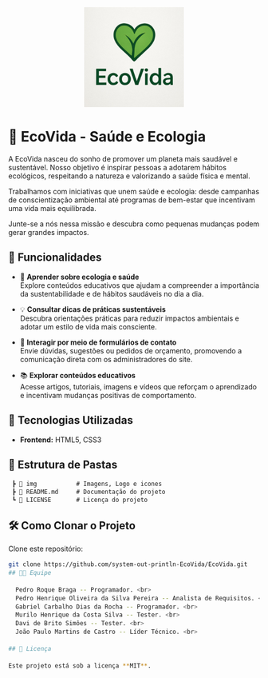 <p align="center">
  <img src="img/89b0811f-a974-477c-b7ae-616e9e21873b.jpg" alt="Logo EcoVida" width="200" height="200">
</p>


<h1>🌱 EcoVida - Saúde e Ecologia </h1>

  A EcoVida nasceu do sonho de promover um planeta mais saudável e sustentável. Nosso objetivo é inspirar pessoas a adotarem hábitos ecológicos, respeitando a natureza e valorizando a saúde física e mental.

Trabalhamos com iniciativas que unem saúde e ecologia: desde campanhas de conscientização ambiental até programas de bem-estar que incentivam uma vida mais equilibrada.

Junte-se a nós nessa missão e descubra como pequenas mudanças podem gerar grandes impactos.


## 🌟 Funcionalidades


- 🌿 **Aprender sobre ecologia e saúde**  
  Explore conteúdos educativos que ajudam a compreender a importância da sustentabilidade e de hábitos saudáveis no dia a dia.

- 💡 **Consultar dicas de práticas sustentáveis**  
  Descubra orientações práticas para reduzir impactos ambientais e adotar um estilo de vida mais consciente.

- 📨 **Interagir por meio de formulários de contato**  
  Envie dúvidas, sugestões ou pedidos de orçamento, promovendo a comunicação direta com os administradores do site.

- 📚 **Explorar conteúdos educativos**  
  Acesse artigos, tutoriais, imagens e vídeos que reforçam o aprendizado e incentivam mudanças positivas de comportamento.


## 🚀 Tecnologias Utilizadas

- **Frontend:** HTML5, CSS3

## 📂 Estrutura de Pastas
```
 ┣ 📂 img           # Imagens, Logo e icones
 ┣ 📜 README.md     # Documentação do projeto
 ┗ 📜 LICENSE       # Licença do projeto
```

## 🛠️ Como Clonar o Projeto

 Clone este repositório:  
```bash
git clone https://github.com/system-out-println-EcoVida/EcoVida.git
## 👨‍💻 Equipe

  Pedro Roque Braga -- Programador. <br>
  Pedro Henrique Oliveira da Silva Pereira -- Analista de Requisitos. <br>
  Gabriel Carbalho Dias da Rocha -- Programador. <br>
  Murilo Henrique da Costa Silva -- Tester. <br>
  Davi de Brito Simôes -- Tester. <br> 
  João Paulo Martins de Castro -- Líder Técnico. <br>

## 📜 Licença

Este projeto está sob a licença **MIT**.  
 
